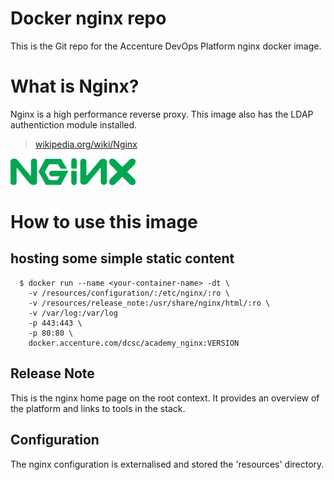 # Docker nginx repo

This is the Git repo for the Accenture DevOps Platform nginx docker image.

# What is Nginx?

Nginx is a high performance reverse proxy. This image also has the LDAP authentiction module installed.

> [wikipedia.org/wiki/Nginx](https://en.wikipedia.org/wiki/Nginx)

![logo](https://raw.githubusercontent.com/docker-library/docs/master/nginx/logo.png)

# How to use this image

## hosting some simple static content

      $ docker run --name <your-container-name> -dt \
        -v /resources/configuration/:/etc/nginx/:ro \
        -v /resources/release_note:/usr/share/nginx/html/:ro \
        -v /var/log:/var/log 
        -p 443:443 \
        -p 80:80 \
        docker.accenture.com/dcsc/academy_nginx:VERSION
        
## Release Note

This is the nginx home page on the root context. It provides an overview of the platform and links to tools in the stack.

## Configuration

The nginx configuration is externalised and stored the 'resources' directory.